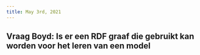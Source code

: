 ```yaml
---
title: May 3rd, 2021
---
```


## Vraag Boyd: Is er een RDF graaf die gebruikt kan worden voor het leren van een model
